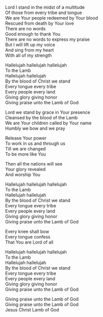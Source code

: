 Lord I stand in the midst of a multitude  
Of those from every tribe and tongue  
We are Your people redeemed by Your blood  
Rescued from death by Your love  
There are no words  
Good enough to thank You  
There are no words to express my praise  
But I will lift up my voice  
And sing from my heart  
With all of my strength  
  
Hallelujah hallelujah hallelujah  
To the Lamb  
Hallelujah hallelujah  
By the blood of Christ we stand  
Every tongue every tribe  
Every people every land  
Giving glory giving honor  
Giving praise unto the Lamb of God  
  
Lord we stand by grace in Your presence  
Cleansed by the blood of the Lamb  
We are Your children called by Your name  
Humbly we bow and we pray  
  
Release Your power  
To work in us and through us  
Till we are changed  
To be more like You  
  
Then all the nations will see  
Your glory revealed  
And worship You  
  
Hallelujah hallelujah hallelujah  
To the Lamb  
Hallelujah hallelujah  
By the blood of Christ we stand  
Every tongue every tribe  
Every people every land  
Giving glory giving honor  
Giving praise unto the Lamb of God  
  
Every knee shall bow  
Every tongue confess  
That You are Lord of all  
  
Hallelujah hallelujah hallelujah  
To the Lamb  
Hallelujah hallelujah  
By the blood of Christ we stand  
Every tongue every tribe  
Every people every land  
Giving glory giving honor  
Giving praise unto the Lamb of God  
  
Giving praise unto the Lamb of God  
Giving praise unto the Lamb of God  
Jesus Christ Lamb of God